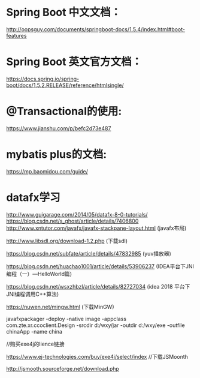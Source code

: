 # Spring Boot 中文文档：
http://oopsguy.com/documents/springboot-docs/1.5.4/index.html#boot-features
# Spring Boot 英文官方文档：
https://docs.spring.io/spring-boot/docs/1.5.2.RELEASE/reference/htmlsingle/
# @Transactional的使用:
 https://www.jianshu.com/p/befc2d73e487
# mybatis plus的文档:
 https://mp.baomidou.com/guide/
# datafx学习 
http://www.guigarage.com/2014/05/datafx-8-0-tutorials/
https://blog.csdn.net/s_ghost/article/details/7406800
http://www.xntutor.com/javafx/javafx-stackpane-layout.html (javafx布局)


http://www.libsdl.org/download-1.2.php (下载sdl)

https://blog.csdn.net/subfate/article/details/47832985 (yuv播放器)

https://blog.csdn.net/huachao1001/article/details/53906237 (IDEA平台下JNI编程（一）—HelloWorld篇)

https://blog.csdn.net/wsxzhbzl/article/details/82727034 (idea 2018 平台下JNI编程调用C++算法)

https://nuwen.net/mingw.html (下载MinGW)

javafxpackager -deploy -native image -appclass com.zte.xr.ccoclient.Design -srcdir d:/wxy/jar -outdir d:/wxy/exe -outfile chinaApp -name china

//购买exe4j的lience链接

https://www.ej-technologies.com/buy/exe4j/select/index
//下载JSMoonth

http://jsmooth.sourceforge.net/download.php
